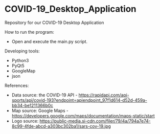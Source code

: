 # COVID-19_Desktop_Application
Repository for our COVID-19 Desktop Application


How to run the program: 
   - Open and execute the main.py script.


Developing tools:
   - Python3
   - PyQt5
   - GoogleMap
   - json


References:
  - Data source: the COVID-19 API - https://rapidapi.com/api-sports/api/covid-193?endpoint=apiendpoint_97f1d614-d52d-459a-bb34-be1211366b0c
  - Map source: Google Maps - https://developers.google.com/maps/documentation/maps-static/start
  - Logo source: https://public-media.si-cdn.com/filer/79/4a/794a7e74-8c99-4fde-abcd-a303bc302ba1/sars-cov-19.jpg
